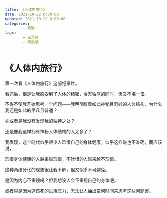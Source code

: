 ```yaml
---
title: 《人体内旅行》
date: 2021-10-22 6:00:00
updated: 2021-10-22 6:00:00
categories:
        - 观影
tags:
        - 纪录片
        - 观后感
---
```


# 《人体内旅行》

第一次看《人体内旅行》这部纪录片。

看完后，很是让我感受到了人体的精密，得天独厚的同时，但又不堪一击。

不得不使我开始思考一个问题——我明明有着如此神秘且奇妙的人体结构，为什么我还是如此的平凡且普通？

亦或者是我没有发现我的独特之处？

还是像我这样拥有神秘人体结构的人太多了？

我发现，这个时代似乎很少人珍惜自己的身体健康，似乎这样说也不准确，而应该说，

珍惜身体健康的人越来越珍惜，不珍惜的人越来越不珍惜。

这种两级分化的现象很让我不解，但又似乎不可避免。

是因为内心不重视吗？但我想没人会不重视自己的身体吧。

或者只是因为这该死的生活压力，无法让人抽出空闲时间来思考这些问题罢。